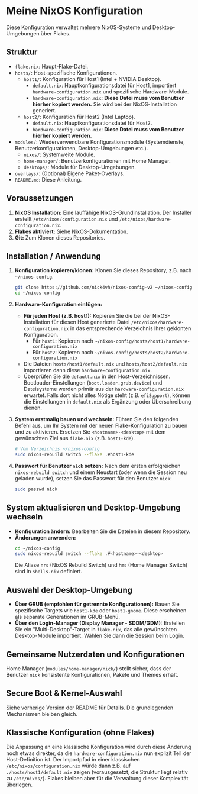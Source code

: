 # Meine NixOS Konfiguration

Diese Konfiguration verwaltet mehrere NixOS-Systeme und Desktop-Umgebungen über Flakes.

## Struktur

- `flake.nix`: Haupt-Flake-Datei.
- `hosts/`: Host-spezifische Konfigurationen.
  - `host1/`: Konfiguration für Host1 (Intel + NVIDIA Desktop).
    - `default.nix`: Hauptkonfigurationsdatei für Host1, importiert `hardware-configuration.nix` und spezifische Hardware-Module.
    - `hardware-configuration.nix`: **Diese Datei muss vom Benutzer hierher kopiert werden.** Sie wird bei der NixOS-Installation generiert.
  - `host2/`: Konfiguration für Host2 (Intel Laptop).
    - `default.nix`: Hauptkonfigurationsdatei für Host2.
    - `hardware-configuration.nix`: **Diese Datei muss vom Benutzer hierher kopiert werden.**
- `modules/`: Wiederverwendbare Konfigurationsmodule (Systemdienste, Benutzerkonfigurationen, Desktop-Umgebungen etc.).
  - `nixos/`: Systemweite Module.
  - `home-manager/`: Benutzerkonfigurationen mit Home Manager.
  - `desktops/`: Module für Desktop-Umgebungen.
- `overlays/`: (Optional) Eigene Paket-Overlays.
- `README.md`: Diese Anleitung.

## Voraussetzungen

1.  **NixOS Installation:** Eine lauffähige NixOS-Grundinstallation. Der Installer erstellt `/etc/nixos/configuration.nix` und `/etc/nixos/hardware-configuration.nix`.
2.  **Flakes aktiviert:** Siehe NixOS-Dokumentation.
3.  **Git:** Zum Klonen dieses Repositories.

## Installation / Anwendung

1.  **Konfiguration kopieren/klonen:**
    Klonen Sie dieses Repository, z.B. nach `~/nixos-config`.
    ```bash
    git clone https://github.com/nick4vh/nixos-config-v2 ~/nixos-config
    cd ~/nixos-config
    ```

2.  **Hardware-Konfiguration einfügen:**
    * **Für jeden Host (z.B. host1):** Kopieren Sie die bei der NixOS-Installation für diesen Host generierte Datei `/etc/nixos/hardware-configuration.nix` in das entsprechende Verzeichnis Ihrer geklonten Konfiguration.
        * Für `host1`: Kopieren nach `~/nixos-config/hosts/host1/hardware-configuration.nix`
        * Für `host2`: Kopieren nach `~/nixos-config/hosts/host2/hardware-configuration.nix`
    * Die Dateien `hosts/host1/default.nix` und `hosts/host2/default.nix` importieren dann diese `hardware-configuration.nix`.
    * Überprüfen Sie die `default.nix` in den Host-Verzeichnissen. Bootloader-Einstellungen (`boot.loader.grub.device`) und Dateisysteme werden primär aus der `hardware-configuration.nix` erwartet. Falls dort nicht alles Nötige steht (z.B. `efiSupport`), können die Einstellungen in `default.nix` als Ergänzung oder Überschreibung dienen.

3.  **System erstmalig bauen und wechseln:**
    Führen Sie den folgenden Befehl aus, um Ihr System mit der neuen Flake-Konfiguration zu bauen und zu aktivieren. Ersetzen Sie `<hostname>-<desktop>` mit dem gewünschten Ziel aus `flake.nix` (z.B. `host1-kde`).
    ```bash
    # Vom Verzeichnis ~/nixos-config
    sudo nixos-rebuild switch --flake .#host1-kde
    ```

4.  **Passwort für Benutzer `nick` setzen:**
    Nach dem ersten erfolgreichen `nixos-rebuild switch` und einem Neustart (oder wenn die Session neu geladen wurde), setzen Sie das Passwort für den Benutzer `nick`:
    ```bash
    sudo passwd nick
    ```

## System aktualisieren und Desktop-Umgebung wechseln

* **Konfiguration ändern:** Bearbeiten Sie die Dateien in diesem Repository.
* **Änderungen anwenden:**
    ```bash
    cd ~/nixos-config
    sudo nixos-rebuild switch --flake .#<hostname>-<desktop>
    ```
    Die Aliase `nrs` (NixOS Rebuild Switch) und `hms` (Home Manager Switch) sind in `shells.nix` definiert.

## Auswahl der Desktop-Umgebung

* **Über GRUB (empfohlen für getrennte Konfigurationen):** Bauen Sie spezifische Targets wie `host1-kde` oder `host1-gnome`. Diese erscheinen als separate Generationen im GRUB-Menü.
* **Über den Login-Manager (Display Manager - SDDM/GDM):** Erstellen Sie ein "Multi-Desktop"-Target in `flake.nix`, das alle gewünschten Desktop-Module importiert. Wählen Sie dann die Session beim Login.

## Gemeinsame Nutzerdaten und Konfigurationen

Home Manager (`modules/home-manager/nick/`) stellt sicher, dass der Benutzer `nick` konsistente Konfigurationen, Pakete und Themes erhält.

## Secure Boot & Kernel-Auswahl

Siehe vorherige Version der README für Details. Die grundlegenden Mechanismen bleiben gleich.

## Klassische Konfiguration (ohne Flakes)

Die Anpassung an eine klassische Konfiguration wird durch diese Änderung noch etwas direkter, da die `hardware-configuration.nix` nun explizit Teil der Host-Definition ist. Der Importpfad in einer klassischen `/etc/nixos/configuration.nix` würde dann z.B. auf `./hosts/host1/default.nix` zeigen (vorausgesetzt, die Struktur liegt relativ zu `/etc/nixos/`). Flakes bleiben aber für die Verwaltung dieser Komplexität überlegen.
